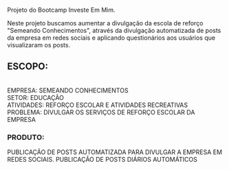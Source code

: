 Projeto do Bootcamp Investe Em Mim.

Neste projeto buscamos aumentar a divulgação da escola de reforço "Semeando Conhecimentos", através da divulgação automatizada de posts da empresa em redes sociais e aplicando questionários aos usuários que visualizaram os posts.

<h2>ESCOPO:</h2></br>
EMPRESA: SEMEANDO CONHECIMENTOS</br>
SETOR: EDUCAÇÃO</br>
ATIVIDADES: REFORÇO ESCOLAR E ATIVIDADES RECREATIVAS</br>
PROBLEMA: DIVULGAR OS SERVIÇOS DE REFORÇO ESCOLAR DA EMPRESA</br>

<h3>PRODUTO:</h3> 
PUBLICAÇÃO DE POSTS AUTOMATIZADA PARA DIVULGAR A EMPRESA EM REDES SOCIAIS.
PUBLICAÇÃO DE POSTS DIÁRIOS AUTOMÁTICOS
